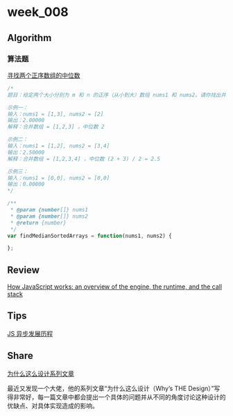 # week_008

## Algorithm

### 算法题

[寻找两个正序数组的中位数](https://leetcode-cn.com/problems/median-of-two-sorted-arrays/)

```js
/*
题目：给定两个大小分别为 m 和 n 的正序（从小到大）数组 nums1 和 nums2。请你找出并返回这两个正序数组的中位数。

示例一：
输入：nums1 = [1,3], nums2 = [2]
输出：2.00000
解释：合并数组 = [1,2,3] ，中位数 2

示例二：
输入：nums1 = [1,2], nums2 = [3,4]
输出：2.50000
解释：合并数组 = [1,2,3,4] ，中位数 (2 + 3) / 2 = 2.5

示例三：
输入：nums1 = [0,0], nums2 = [0,0]
输出：0.00000
*/

/**
 * @param {number[]} nums1
 * @param {number[]} nums2
 * @return {number}
 */
var findMedianSortedArrays = function(nums1, nums2) {

};
```

## Review

[How JavaScript works: an overview of the engine, the runtime, and the call stack](https://cq036pgwqz.feishu.cn/docs/doccnAiFZXCzexJ6TI0OUFxl4Eh)

## Tips

[JS 异步发展历程](https://cq036pgwqz.feishu.cn/docs/doccnIvvAsvrXmdoqXrXxnpnSDh)

## Share

[为什么这么设计系列文章](https://draveness.me/whys-the-design/)

最近又发现一个大佬，他的系列文章“为什么这么设计（Why’s THE Design）”写得非常好，每一篇文章中都会提出一个具体的问题并从不同的角度讨论这种设计的优缺点、对具体实现造成的影响。

